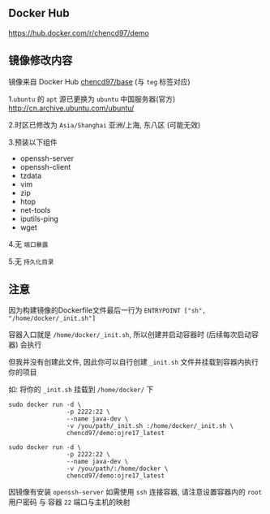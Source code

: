 ## Docker Hub
https://hub.docker.com/r/chencd97/demo

## 镜像修改内容

镜像来自 Docker Hub [chencd97/base](https://hub.docker.com/r/chencd97/base) (与 `teg` 标签对应)

1.`ubuntu` 的 `apt` 源已更换为 `ubuntu` 中国服务器(官方) http://cn.archive.ubuntu.com/ubuntu/

2.时区已修改为 `Asia/Shanghai` 亚洲/上海, 东八区 (可能无效)

3.预装以下组件

- openssh-server
- openssh-client
- tzdata
- vim
- zip
- htop
- net-tools
- iputils-ping
- wget

4.无 `端口暴露`

5.无 `持久化目录`

## 注意

因为构建镜像的Dockerfile文件最后一行为 `ENTRYPOINT ["sh", "/home/docker/_init.sh"]`

容器入口就是 `/home/docker/_init.sh`, 所以创建并启动容器时 (后续每次启动容器) 会执行

但我并没有创建此文件, 因此你可以自行创建 `_init.sh` 文件并挂载到容器内执行你的项目

如: 将你的 `_init.sh` 挂载到 `/home/docker/` 下

```shell
sudo docker run -d \
                -p 2222:22 \
                --name java-dev \
                -v /you/path/_init.sh :/home/docker/_init.sh \
                chencd97/demo:ojre17_latest

sudo docker run -d \
                -p 2222:22 \
                --name java-dev \
                -v /you/path/:/home/docker \
                chencd97/demo:ojre17_latest
```

因镜像有安装 `openssh-server` 如需使用 `ssh` 连接容器, 请注意设置容器内的 `root` 用户密码 与 容器 `22` 端口与主机的映射
